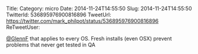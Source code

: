 Title: 
Category: micro
Date: 2014-11-24T14:55:50
Slug: 2014-11-24T14:55:50
TwitterId: 536895976900816896
TweetUrl: https://twitter.com/mark_philpot/status/536895976900816896
ReTweetUser: 

[@GlennF](https://twitter.com/GlennF) that applies to every OS. Fresh installs (even OSX) prevent problems that never get tested in QA